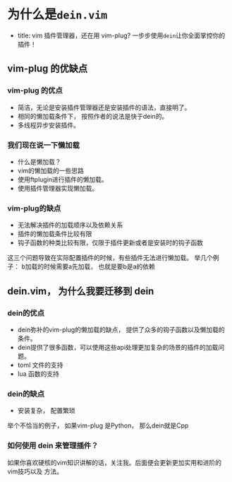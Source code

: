 # 为什么是`dein.vim`

- title: vim 插件管理器，还在用 vim-plug? 一步步使用`dein`让你全面掌控你的插件！

## vim-plug 的优缺点

### vim-plug 的优点

- 简洁，无论是安装插件管理器还是安装插件的语法，直接明了。
- 相同的懒加载条件下， 按照作者的说法是快于dein的。
- 多线程异步安装插件。

### 我们现在说一下懒加载

- 什么是懒加载？
- vim的懒加载的一些思路
- 使用ftplugin进行插件的懒加载。
- 使用插件管理器实现懒加载。

### vim-plug的缺点

- 无法解决插件的加载顺序以及依赖关系
- 插件的懒加载条件比较有限
- 钩子函数的种类比较有限，仅限于插件更新或者是安装时的钩子函数

这三个问题导致在实际配置插件的时候，有些插件无法进行懒加载。
举几个例子：
b加载的时候需要a先加载， 也就是要b是a的依赖

## dein.vim， 为什么我要迁移到 dein

### dein的优点

- dein弥补的vim-plug的懒加载的缺点， 提供了众多的钩子函数以及懒加载的条件。
- dein提供了很多函数，可以使用这些api处理更加复杂的场景的插件的加载问题。
- toml 文件的支持
- lua 函数的支持

### dein的缺点

- 安装复杂， 配置繁琐

举个不恰当的例子， 如果vim-plug 是Python， 那么dein就是Cpp

### 如何使用 dein 来管理插件？

如果你喜欢硬核的vim知识讲解的话，关注我。后面便会更新更加实用和进阶的vim技巧以及
方法。
